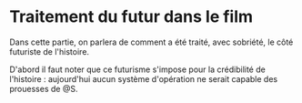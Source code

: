 # Traitement du futur dans le film

Dans cette partie, on parlera de comment a été traité, avec sobriété, le côté futuriste de l'histoire.

D'abord il faut noter que ce futurisme s'impose pour la crédibilité de l'histoire : aujourd'hui aucun système d'opération ne serait capable des prouesses de @S.

